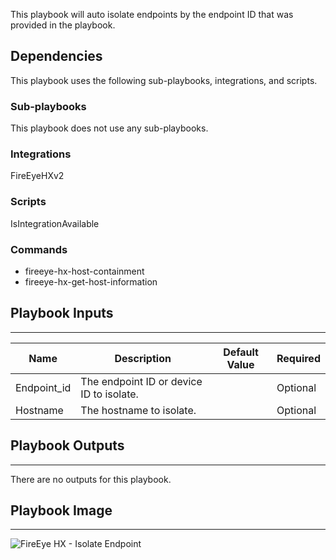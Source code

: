 This playbook will auto isolate endpoints by the endpoint ID that was provided in the playbook.

## Dependencies
This playbook uses the following sub-playbooks, integrations, and scripts.

### Sub-playbooks
This playbook does not use any sub-playbooks.

### Integrations
FireEyeHXv2

### Scripts
IsIntegrationAvailable

### Commands
* fireeye-hx-host-containment
* fireeye-hx-get-host-information

## Playbook Inputs
---

| **Name** | **Description** | **Default Value** | **Required** |
| --- | --- | --- | --- |
| Endpoint_id | The endpoint ID or device ID to isolate. |  | Optional |
| Hostname | The hostname to isolate. |  | Optional |

## Playbook Outputs
---
There are no outputs for this playbook.

## Playbook Image
---
![FireEye HX - Isolate Endpoint ](../../doc_files/FireEye_HX_-_Isolate_Endpoint.png/n)
